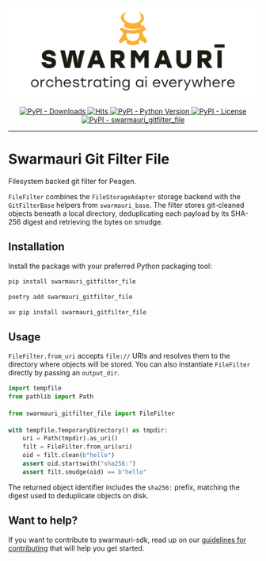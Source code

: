 ![Swarmauri Logo](https://github.com/swarmauri/swarmauri-sdk/blob/3d4d1cfa949399d7019ae9d8f296afba773dfb7f/assets/swarmauri.brand.theme.svg)

<p align="center">
    <a href="https://pypi.org/project/swarmauri_gitfilter_file/">
        <img src="https://img.shields.io/pypi/dm/swarmauri_gitfilter_file" alt="PyPI - Downloads"/>
    </a>
    <a href="https://hits.sh/github.com/swarmauri/swarmauri-sdk/tree/master/pkgs/standards/swarmauri_gitfilter_file/">
        <img alt="Hits" src="https://hits.sh/github.com/swarmauri/swarmauri-sdk/tree/master/pkgs/standards/swarmauri_gitfilter_file.svg"/>
    </a>
    <a href="https://pypi.org/project/swarmauri_gitfilter_file/">
        <img src="https://img.shields.io/pypi/pyversions/swarmauri_gitfilter_file" alt="PyPI - Python Version"/>
    </a>
    <a href="https://pypi.org/project/swarmauri_gitfilter_file/">
        <img src="https://img.shields.io/pypi/l/swarmauri_gitfilter_file" alt="PyPI - License"/>
    </a>
    <a href="https://pypi.org/project/swarmauri_gitfilter_file/">
        <img src="https://img.shields.io/pypi/v/swarmauri_gitfilter_file?label=swarmauri_gitfilter_file&color=green" alt="PyPI - swarmauri_gitfilter_file"/>
    </a>
</p>

---

# Swarmauri Git Filter File

Filesystem backed git filter for Peagen.

`FileFilter` combines the `FileStorageAdapter` storage backend with the
`GitFilterBase` helpers from `swarmauri_base`. The filter stores git-cleaned
objects beneath a local directory, deduplicating each payload by its SHA-256
digest and retrieving the bytes on smudge.

## Installation

Install the package with your preferred Python packaging tool:

```bash
pip install swarmauri_gitfilter_file
```

```bash
poetry add swarmauri_gitfilter_file
```

```bash
uv pip install swarmauri_gitfilter_file
```

## Usage

`FileFilter.from_uri` accepts `file://` URIs and resolves them to the directory
where objects will be stored. You can also instantiate `FileFilter` directly by
passing an `output_dir`.

```python
import tempfile
from pathlib import Path

from swarmauri_gitfilter_file import FileFilter

with tempfile.TemporaryDirectory() as tmpdir:
    uri = Path(tmpdir).as_uri()
    filt = FileFilter.from_uri(uri)
    oid = filt.clean(b"hello")
    assert oid.startswith("sha256:")
    assert filt.smudge(oid) == b"hello"
```

The returned object identifier includes the `sha256:` prefix, matching the
digest used to deduplicate objects on disk.

## Want to help?

If you want to contribute to swarmauri-sdk, read up on our
[guidelines for contributing](https://github.com/swarmauri/swarmauri-sdk/blob/master/CONTRIBUTING.md)
that will help you get started.